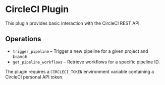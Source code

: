 # CircleCI Plugin

This plugin provides basic interaction with the CircleCI REST API.

## Operations

- `trigger_pipeline` – Trigger a new pipeline for a given project and branch.
- `get_pipeline_workflows` – Retrieve workflows for a specific pipeline ID.

The plugin requires a `CIRCLECI_TOKEN` environment variable containing a
CircleCI personal API token.
